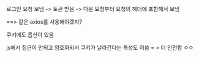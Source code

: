 로그인 요청 보냄
-> 토큰 받음
-> 다음 요청부터 요청의 헤더에 포함해서 보냄

==> 같은 axios를 사용해야겠지?

쿠키에도 옵션이 있음

js에서 접근이 안되고 암호화되서 쿠키가 날라간다는 특성도 이씀 = > 더 안전함 ㅇㅇ
